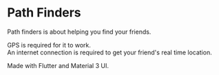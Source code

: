 # Path Finders

Path finders is about helping you find your friends.

GPS is required for it to work.   
An internet connection is required to get your friend's real time location.

Made with Flutter and Material 3 UI.
